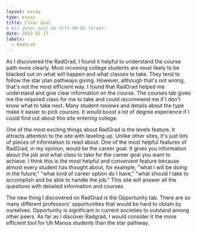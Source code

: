 ```yaml
---
layout: essay
type: essay
title: Clear Goal
# All dates must be YYYY-MM-DD format!
date: 2022-02-17
labels:
  - RadGrad
---
```

As I discovered the RadGrad, I found it helpful to understand the course path more clearly. Most incoming college students are most likely to be blacked out on what will happen and what classes to take. They tend to follow the star plan pathways giving. However, although that's not wrong, that's not the most efficient way. I found that RadGrad helped me understand and give clear information on the course. The courses tab gives me the required class for me to take and could recommend me if I don't know what to take next. Many student reviews and details about the type make it easier to pick courses. It would boost a lot of degree experience if I could find out about this site entering college.

One of the most exciting things about RadGrad is the levels feature. It attracts attention to the site with leveling up. Unlike other sites, it's just lots of pieces of information to read about. One of the most helpful features of RadGrad, in my opinion, would be the career goal. It gives you information about the job and what class to take for the career goal you want to achieve. I think this is the most helpful and convenient feature because almost every student has thought about, for example, "what I will be doing in the future," "what kind of career option do I have," "what should I take to accomplish and be able to handle the job." This site will answer all the questions with detailed information and courses.

The new thing I discovered on RadGrad is the Opportunity tab. There are so many different professors' opportunities that would be hard to obtain by ourselves. Opportunity is significant in current societies to outstand among other peers. As far as I discover Radgrad, I would consider it the more efficient tool for Uh Manoa students than the star pathway.
